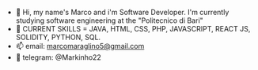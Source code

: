 - 👋 Hi, my name's Marco and i'm Software Developer. I'm currently studying software engineering at the "Politecnico di Bari"
- 🔨 CURRENT SKILLS = JAVA, HTML, CSS, PHP, JAVASCRIPT, REACT JS, SOLIDITY, PYTHON, SQL.
- 📫 email: marcomaraglino5@gmail.com
- 💬 telegram: @Markinho22
